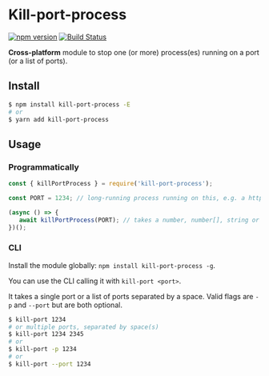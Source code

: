 # Kill-port-process

[![npm version](https://badge.fury.io/js/kill-port-process.svg)](https://badge.fury.io/js/kill-port-process)
[![Build Status](https://travis-ci.org/hilleer/kill-port-process.svg?branch=master)](https://travis-ci.org/hilleer/kill-port-process)

**Cross-platform** module to stop one (or more) process(es) running on a port (or a list of ports).

## Install

```bash
$ npm install kill-port-process -E
# or
$ yarn add kill-port-process
```

## Usage

### Programmatically

```javascript
const { killPortProcess } = require('kill-port-process');

const PORT = 1234; // long-running process running on this, e.g. a http-server.

(async () => {
   await killPortProcess(PORT); // takes a number, number[], string or string[]
})();
```

### CLI

Install the module globally: `npm install kill-port-process -g`.

You can use the CLI calling it with `kill-port <port>`.

It takes a single port or a list of ports separated by a space. Valid flags are `-p` and `--port` but are both optional.

```bash
$ kill-port 1234
# or multiple ports, separated by space(s)
$ kill-port 1234 2345
# or
$ kill-port -p 1234
# or
$ kill-port --port 1234
```
